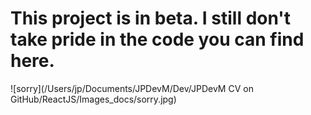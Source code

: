 # This project is in beta. I still don't take pride in the code you can find here. 

![sorry](/Users/jp/Documents/JPDevM/Dev/JPDevM CV on GitHub/ReactJS/Images_docs/sorry.jpg)

